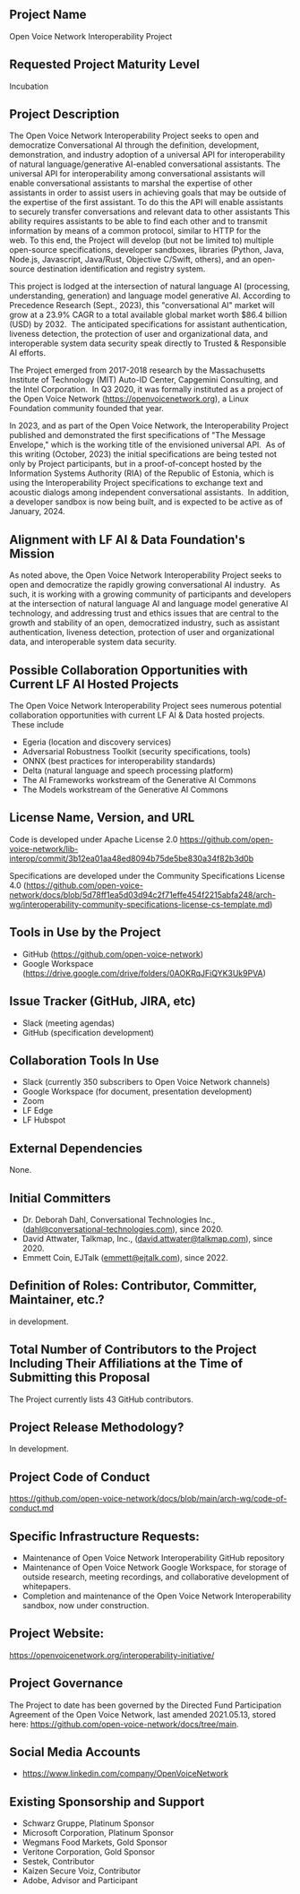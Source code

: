 ## Project Name
Open Voice Network Interoperability Project

## Requested Project Maturity Level
Incubation

## Project Description
The Open Voice Network Interoperability Project seeks to open and democratize Conversational AI through the definition, development, demonstration, and industry adoption of a universal API for interoperability of natural language/generative AI-enabled conversational assistants. The universal API for interoperability among conversational assistants will enable conversational assistants to marshal the expertise of other assistants in order to assist users in achieving goals that may be outside of the expertise of the first assistant. To do this the API will enable assistants to securely transfer conversations and relevant data to other assistants This ability requires assistants to be able to find each other and to transmit information by means of a common protocol, similar to HTTP for the web. To this end, the Project will develop (but not be limited to) multiple open-source specifications, developer sandboxes, libraries (Python, Java, Node.js, Javascript, Java/Rust, Objective C/Swift, others), and an open-source destination identification and registry system.  

This project is lodged at the intersection of natural language AI (processing, understanding, generation) and language model generative AI. According to Precedence Research (Sept., 2023), this "conversational AI" market will grow at a 23.9% CAGR to a total available global market worth $86.4 billion (USD) by 2032.  The anticipated specifications for assistant authentication, liveness detection, the protection of user and organizational data, and interoperable system data security speak directly to Trusted & Responsible AI efforts.

The Project emerged from 2017-2018 research by the Massachusetts Institute of Technology (MIT) Auto-ID Center, Capgemini Consulting, and the Intel Corporation.  In Q3 2020, it was formally instituted as a project of the Open Voice Network (https://openvoicenetwork.org), a Linux Foundation community founded that year.

In 2023, and as part of the Open Voice Network, the Interoperability Project published and demonstrated the first specifications of "The Message Envelope," which is the working title of the envisioned universal API.  As of this writing (October, 2023) the initial specifications are being tested not only by Project participants, but in a proof-of-concept hosted by the Information Systems Authority (RIA) of the Republic of Estonia, which is using the Interoperability Project specifications to exchange text and acoustic dialogs among independent conversational assistants.  In addition, a developer sandbox is now being built, and is expected to be active as of January, 2024. 

## Alignment with LF AI & Data Foundation's Mission
As noted above, the Open Voice Network Interoperability Project seeks to open and democratize the rapidly growing conversational AI industry.  As such, it is working with a growing community of participants and developers at the intersection of natural language AI and language model generative AI technology, and addressing trust and ethics issues that are central to the growth and stability of an open, democratized industry, such as assistant authentication, liveness detection, protection of user and organizational data, and interoperable system data security. 

## Possible Collaboration Opportunities with Current LF AI Hosted Projects
The Open Voice Network Interoperability Project sees numerous potential collaboration opportunities with current LF AI & Data hosted projects.  These include
* Egeria (location and discovery services)
* Adversarial Robustness Toolkit (security specifications, tools)
* ONNX (best practices for interoperability standards)
* Delta (natural language and speech processing platform)
* The AI Frameworks workstream of the Generative AI Commons
* The Models workstream of the Generative AI Commons 

## License Name, Version, and URL
Code is developed under Apache License 2.0 https://github.com/open-voice-network/lib-interop/commit/3b12ea01aa48ed8094b75de5be830a34f82b3d0b

Specifications are developed under the Community Specifications License 4.0 (https://github.com/open-voice-network/docs/blob/5d78ff1ea5d03d94c2f71effe454f2215abfa248/arch-wg/interoperability-community-specifications-license-cs-template.md)

## Tools in Use by the Project
* GitHub (https://github.com/open-voice-network)
* Google Workspace (https://drive.google.com/drive/folders/0AOKRqJFiQYK3Uk9PVA)
  
## Issue Tracker (GitHub, JIRA, etc) 
* Slack (meeting agendas)
* GitHub (specification development)

## Collaboration Tools In Use
* Slack (currently 350 subscribers to Open Voice Network channels)
* Google Workspace (for document, presentation development)
* Zoom
* LF Edge
* LF Hubspot

## External Dependencies 
None.

## Initial Committers
* Dr. Deborah Dahl, Conversational Technologies Inc., (dahl@conversational-technologies.com), since 2020.
* David Attwater, Talkmap, Inc., (david.attwater@talkmap.com), since 2020.
* Emmett Coin, EJTalk (emmett@ejtalk.com), since 2022.  

## Definition of Roles: Contributor, Committer, Maintainer, etc.?
in development. 

## Total Number of Contributors to the Project Including Their Affiliations at the Time of Submitting this Proposal
The Project currently lists 43 GitHub contributors. 

## Project Release Methodology? 
In development. 

## Project Code of Conduct
https://github.com/open-voice-network/docs/blob/main/arch-wg/code-of-conduct.md

## Specific Infrastructure Requests: 
* Maintenance of Open Voice Network Interoperability GitHub repository
* Maintenance of Open Voice Network Google Workspace, for storage of outside research, meeting recordings, and collaborative development of whitepapers.
* Completion and maintenance of the Open Voice Network Interoperability sandbox, now under construction. 

## Project Website:  
https://openvoicenetwork.org/interoperability-initiative/

## Project Governance 
The Project to date has been governed by the Directed Fund Participation Agreement of the Open Voice Network, last amended 2021.05.13, stored here: https://github.com/open-voice-network/docs/tree/main.   

## Social Media Accounts 
* https://www.linkedin.com/company/OpenVoiceNetwork

## Existing Sponsorship and Support
* Schwarz Gruppe, Platinum Sponsor
* Microsoft Corporation, Platinum Sponsor
* Wegmans Food Markets, Gold Sponsor
* Veritone Corporation, Gold Sponsor
* Sestek, Contributor
* Kaizen Secure Voiz, Contributor
* Adobe, Advisor and Participant

